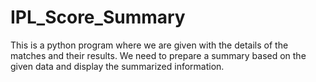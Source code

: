 # IPL_Score_Summary
This is a python program where we are given with the details of the matches and their results. 
We need to prepare a summary based on the given data and display the summarized information.
